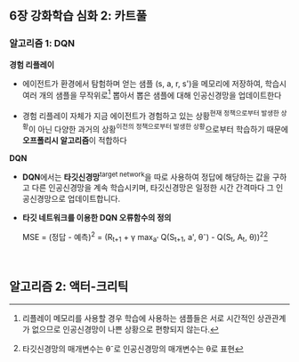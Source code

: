 ## 6장 강화학습 심화 2: 카트풀
### 알고리즘 1: DQN
**경험 리플레이**

- 에이전트가 환경에서 탐험하며 얻는 샘플 (s, a, r, s')을 메모리에 저장하여, 학습시 여러 개의 샘플을 무작위로[^1] 뽑아서 뽑은 샘플에 대해 인공신경망을 업데이트한다

- 경험 리플레이 자체가 지금 에이전트가 경험하고 있는 상황<sup>현재 정책으로부터 발생한 상황</sup>이 아닌 다양한 과거의 상황<sup>이전의 정책으로부터 발생한 상황</sup>으로부터 학습하기 때문에 **오프폴리시 알고리즘**이 적합하다

**DQN**

- **DQN**에서는 **타깃신경망**<sup>target network</sup>을 따로 사용하여 정답에 해당하는 값을 구하고 다른 인공신경망을 계속 학습시키며, 타깃신경망은 일정한 시간 간격마다 그 인공신경망으로 업데이트합니다.

- **타깃 네트워크를 이용한 DQN 오류함수의 정의**

  MSE = (정답 - 예측)<sup>2</sup> = (R<sub>t+1</sub> + γ max<sub>a'</sub> Q(S<sub>t+1</sub>, a', θ<sup>-</sup>) - Q(S<sub>t</sub>, A<sub>t</sub>, θ))<sup>2</sup>[^2]

<br>

## 알고리즘 2: 액터-크리틱

[^1]: 리플레이 메모리를 사용할 경우 학습에 사용하는 샘플들은 서로 시간적인 상관관계가 없으므로 인공신경망이 나쁜 상황으로 편향되지 않는다.
[^2]: 타깃신경망의 매개변수는 θ<sup>-</sup>로 인공신경망의 매개변수는 θ로 표현




